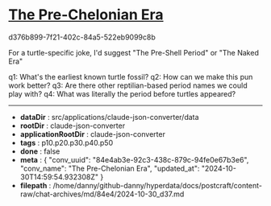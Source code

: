# [The Pre-Chelonian Era](https://claude.ai/chat/84e4ab3e-92c3-438c-879c-94fe0e67b3e6)

d376b899-7f21-402c-84a5-522eb9099c8b

 For a turtle-specific joke, I'd suggest "The Pre-Shell Period" or "The Naked Era"

q1: What's the earliest known turtle fossil?
q2: How can we make this pun work better?
q3: Are there other reptilian-based period names we could play with?
q4: What was literally the period before turtles appeared?

---

* **dataDir** : src/applications/claude-json-converter/data
* **rootDir** : claude-json-converter
* **applicationRootDir** : claude-json-converter
* **tags** : p10.p20.p30.p40.p50
* **done** : false
* **meta** : {
  "conv_uuid": "84e4ab3e-92c3-438c-879c-94fe0e67b3e6",
  "conv_name": "The Pre-Chelonian Era",
  "updated_at": "2024-10-30T14:59:54.932308Z"
}
* **filepath** : /home/danny/github-danny/hyperdata/docs/postcraft/content-raw/chat-archives/md/84e4/2024-10-30_d37.md